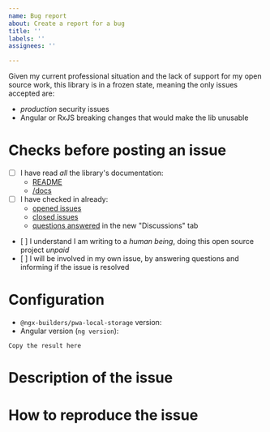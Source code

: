 ```yaml
---
name: Bug report
about: Create a report for a bug
title: ''
labels: ''
assignees: ''

---
```


<!-- Switch to the "Preview" tab to read the instructions more easily and be able to click on links directly -->

Given my current professional situation and the lack of support for my open source work, this library is in a frozen state, meaning the only issues accepted are:
- *production* security issues
- Angular or RxJS breaking changes that would make the lib unusable

# Checks before posting an issue

- [ ] I have read _all_ the library's documentation:
  - [README](https://github.com/ngx-builders/angular-async-local-storage/blob/main/README.md)
  - [/docs](https://github.com/ngx-builders/angular-async-local-storage/tree/main/docs)
- [ ] I have checked in already:
  - [opened issues](https://github.com/ngx-builders/angular-async-local-storage/issues)
  - [closed issues](https://github.com/ngx-builders/angular-async-local-storage/issues?q=is%3Aissue+is%3Aclosed)
  - [questions answered](https://github.com/ngx-builders/angular-async-local-storage/discussions/categories/q-a) in the new "Discussions" tab
- [ ] I understand I am writing to a *human being*, doing this open source project *unpaid*
- [ ] I will be involved in my own issue, by answering questions and informing if the issue is resolved

<!-- Otherwise the issue will be closed. -->

# Configuration

- `@ngx-builders/pwa-local-storage` version: 
- Angular version (`ng version`):
```
Copy the result here
```

# Description of the issue

<!-- Be precise, a vague description will not allow to find the problem. -->

# How to reproduce the issue

<!-- Hundred of tests are already checking most scenarios work, so without reproduction steps I will not be able to help. -->

